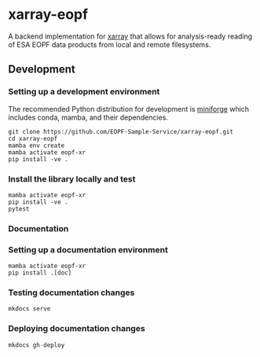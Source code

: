 # xarray-eopf

A backend implementation for [xarray](https://docs.xarray.dev/en/stable/user-guide/io.html) 
that allows for analysis-ready reading of ESA EOPF data products from local and remote 
filesystems.


## Development

### Setting up a development environment

The recommended Python distribution for development is 
[miniforge](https://conda-forge.org/download/) which includes 
conda, mamba, and their dependencies.

```shell
git clone https://github.com/EOPF-Sample-Service/xarray-eopf.git
cd xarray-eopf
mamba env create
mamba activate eopf-xr
pip install -ve .
```

### Install the library locally and test

```shell
mamba activate eopf-xr
pip install -ve .
pytest
```

### Documentation

### Setting up a documentation environment

```shell
mamba activate eopf-xr
pip install .[doc]
```

### Testing documentation changes

```shell
mkdocs serve
```

### Deploying documentation changes

```python
mkdocs gh-deploy
```

